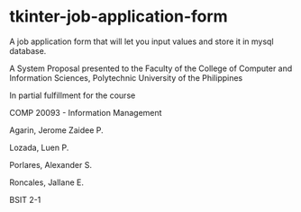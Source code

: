 # tkinter-job-application-form
 A job application form that will let you input values and store it in mysql database.

A System Proposal presented to the Faculty of the College of Computer and Information Sciences, Polytechnic University of the Philippines 


In partial fulfillment for the course 

COMP 20093 - Information Management 


Agarin, Jerome Zaidee P. 

Lozada, Luen P. 

Porlares, Alexander S. 

Roncales, Jallane E. 

BSIT 2-1 
